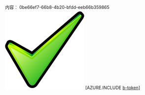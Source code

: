 内容︰ 0be66ef7-66b8-4b20-bfdd-eeb66b359865![图像](2e4e1704-c211-402a-aa46-60b3e054ea30.png)
[AZURE.INCLUDE [b-token](8b59377f-c32e-4ac9-9ce5-a32a66d816cc.md)]
